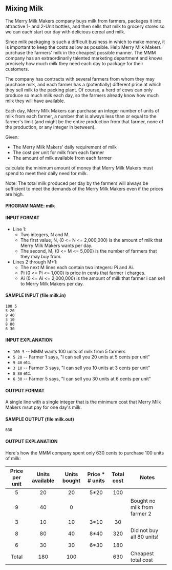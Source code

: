 ## Mixing Milk

The Merry Milk Makers company buys milk from farmers, packages it into attractive 1- and 2-Unit bottles, and then sells that milk to grocery stores so we can each start our day with delicious cereal and milk.

Since milk packaging is such a difficult business in which to make money, it is important to keep the costs as low as possible. Help Merry Milk Makers purchase the farmers' milk in the cheapest possible manner. The MMM company has an extraordinarily talented marketing department and knows precisely how much milk they need each day to package for their customers.

The company has contracts with several farmers from whom they may purchase milk, and each farmer has a (potentially) different price at which they sell milk to the packing plant. Of course, a herd of cows can only produce so much milk each day, so the farmers already know how much milk they will have available.

Each day, Merry Milk Makers can purchase an integer number of units of milk from each farmer, a number that is always less than or equal to the farmer's limit (and might be the entire production from that farmer, none of the production, or any integer in between).

Given:

* The Merry Milk Makers' daily requirement of milk
* The cost per unit for milk from each farmer
* The amount of milk available from each farmer

calculate the minimum amount of money that Merry Milk Makers must spend to meet their daily need for milk.

Note: The total milk produced per day by the farmers will always be sufficient to meet the demands of the Merry Milk Makers even if the prices are high.

#### PROGRAM NAME: milk

#### INPUT FORMAT

* Line 1:
  * Two integers, N and M. 
  * The first value, N, (0 <= N <= 2,000,000) is the amount of milk that Merry Milk Makers wants per day. 
  * The second, M, (0 <= M <= 5,000) is the number of farmers that they may buy from. 
* Lines 2 through M+1:
  * The next M lines each contain two integers: Pi and Ai. 
  * Pi (0 <= Pi <= 1,000) is price in cents that farmer i charges.
  * Ai (0 <= Ai <= 2,000,000) is the amount of milk that farmer i can sell to Merry Milk Makers per day.

#### SAMPLE INPUT (file milk.in)
```
100 5
5 20
9 40
3 10
8 80
6 30
```

#### INPUT EXPLANATION

* `100 5` -- MMM wants 100 units of milk from 5 farmers
* `5 20` -- Farmer 1 says, "I can sell you 20 units at 5 cents per unit"
* `9 40` etc.
* `3 10` -- Farmer 3 says, "I can sell you 10 units at 3 cents per unit"
* `8 80` etc.
* `6 30` -- Farmer 5 says, "I can sell you 30 units at 6 cents per unit"

#### OUTPUT FORMAT

A single line with a single integer that is the minimum cost that Merry Milk Makers msut pay for one day's milk.

#### SAMPLE OUTPUT (file milk.out)
```
630
```

#### OUTPUT EXPLANATION

Here's how the MMM company spent only 630 cents to purchase 100 units of milk:

|Price per unit | Units available | Units bought | Price * # units | Total cost | Notes                      |
|:-------------:|:---------------:|:------------:|:---------------:|:----------:|----------------------------|
|5              |20               |20            |5*20             |100         |                            |
|9              |40               |0             |                 |            |Bought no milk from farmer 2|
|3              |10               |10            |3*10             |30          |                            |
|8              |80               |40            |8*40             |320         |Did not buy all 80 units!   |
|6              |30               |30            |6*30             |180         |                            |
|Total          |180              |100           |                 |630         |Cheapest total cost         |
